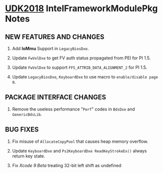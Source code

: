 # [UDK2018]( https://github.com/tianocore/tianocore.github.io/wiki/UDK2018) IntelFrameworkModulePkg Notes

##  NEW FEATURES AND CHANGES
1. Add **IoMmu** Support in `LegacyBiosDxe`.

2. Update `FwVolDxe` to get FV auth status propagated from PEI for PI 1.5.

3. Update `FwVolDxe` to support `FFS_ATTRIB_DATA_ALIGNMENT_2` for PI 1.5.

4. Update `LegacyBiosDxe`, `KeyboardDxe` to use macro to `enable/disable page 0`.

##  PACKAGE INTERFACE CHANGES
1. Remove the useless performance "`Perf`" codes in `BdsDxe` and `GenericBdsLib`.


##  BUG FIXES
1. Fix misuse of `AllocateCopyPool` that causes heap memory overflow.

2. Update `KeyboardDxe` and `Ps2KeyboardDxe ReadKeyStrokeEx()` always return key state.

3. Fix _Xcode 9 Beta_ treating 32-bit left shift as undefined

